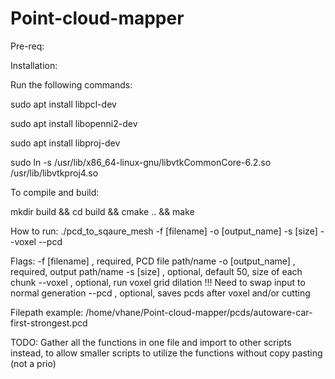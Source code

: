 # Point-cloud-mapper

Pre-req: 

Installation: 

Run the following commands: 

sudo apt install libpcl-dev

sudo apt install libopenni2-dev 

sudo apt install libproj-dev

sudo ln -s /usr/lib/x86_64-linux-gnu/libvtkCommonCore-6.2.so /usr/lib/libvtkproj4.so

To compile and build:  

mkdir build && cd build && cmake .. && make 




How to run:
./pcd_to_sqaure_mesh -f [filename] -o [output_name] -s [size] --voxel --pcd

Flags:
-f [filename] , required, PCD file path/name
-o [output_name] , required, output path/name
-s [size] , optional, default 50, size of each chunk 
--voxel , optional, run voxel grid dilation !!! Need to swap input to normal generation
--pcd , optional, saves pcds after voxel and/or cutting 

Filepath example: /home/vhane/Point-cloud-mapper/pcds/autoware-car-first-strongest.pcd


TODO: Gather all the functions in one file and import to other scripts instead, to allow smaller scripts to utilize the functions without copy pasting (not a prio)